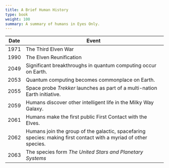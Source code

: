 ```yaml
---
title: A Brief Human History
type: book
weight: 100
summary: A summary of humans in Eyes Only.
---
```


| Date | Event                                                                                                            |
| ---- | ---------------------------------------------------------------------------------------------------------------- |
| 1971 | The Third Elven War                                                                                              |
| 1990 | The Elven Reunification                                                                                          |
| 2049 | Significant breakthroughs in quantum computing occur on Earth.                                                   |
| 2053 | Quantum computing becomes commonplace on Earth.                                                                  |
| 2055 | Space probe _Trekker_ launches as part of a multi-nation Earth initiative.                                       |
| 2059 | Humans discover other intelligent life in the Milky Way Galaxy.                                                  |
| 2061 | Humans make the first public First Contact with the Elves.                                                       |
| 2062 | Humans join the group of the galactic, spacefaring species: making first contact with a myriad of other species. |
| 2063 | The species form _The United Stars and Planetary Systems_                                                        |
